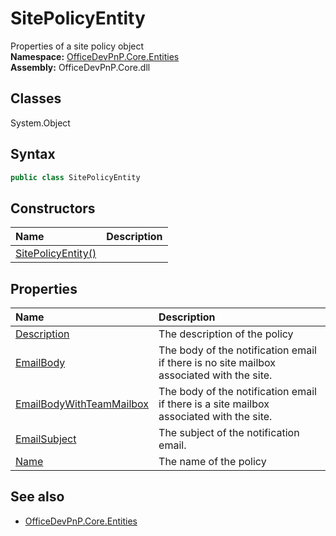 # SitePolicyEntity
Properties of a site policy object  
**Namespace:** [OfficeDevPnP.Core.Entities](OfficeDevPnP.Core.Entities.md)  
**Assembly:** OfficeDevPnP.Core.dll  
## Classes
System.Object  
## Syntax
```C#
public class SitePolicyEntity
```
## Constructors
|**Name**|**Description**|
|:-----|:-----|
| [SitePolicyEntity()](SitePolicyEntityconstructor1details.md) | 
## Properties
|**Name**|**Description**|
|:-----|:-----|
| [Description](SitePolicyEntity.Description.md) | The description of the policy
| [EmailBody](SitePolicyEntity.EmailBody.md) | The body of the notification email if there is no site mailbox associated with the site.
| [EmailBodyWithTeamMailbox](SitePolicyEntity.EmailBodyWithTeamMailbox.md) | The body of the notification email if there is a site mailbox associated with the site.
| [EmailSubject](SitePolicyEntity.EmailSubject.md) | The subject of the notification email.
| [Name](SitePolicyEntity.Name.md) | The name of the policy
## See also
- [OfficeDevPnP.Core.Entities](OfficeDevPnP.Core.Entities.md)
